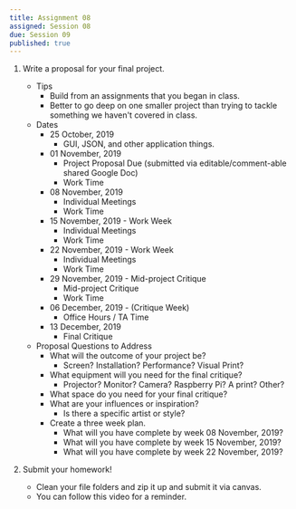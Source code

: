 ```yaml
---
title: Assignment 08
assigned: Session 08
due: Session 09
published: true
---
```


1. Write a proposal for your final project.
    - Tips
        - Build from an assignments that you began in class.
        - Better to go deep on one smaller project than trying to tackle something we haven't covered in class.
    - Dates
        - 25 October, 2019
            - GUI, JSON, and other application things.
        - 01 November, 2019
            - Project Proposal Due (submitted via editable/comment-able shared Google Doc)
            - Work Time
        - 08 November, 2019
            - Individual Meetings
            - Work Time
        - 15 November, 2019 - Work Week
            - Individual Meetings
            - Work Time
        - 22 November, 2019 - Work Week
            - Individual Meetings
            - Work Time
        - 29 November, 2019 - Mid-project Critique
            - Mid-project Critique
            - Work Time
        - 06 December, 2019 - (Critique Week)
            - Office Hours / TA Time
        - 13 December, 2019
            - Final Critique
    - Proposal Questions to Address
        - What will the outcome of your project be?
            - Screen? Installation? Performance? Visual Print?
        - What equipment will you need for the final critique?
            - Projector? Monitor? Camera? Raspberry Pi? A print? Other?
        - What space do you need for your final critique?
        - What are your influences or inspiration?
            - Is there a specific artist or style?
        - Create a three week plan.
            - What will you have complete by week 08 November, 2019?
            - What will you have complete by week 15 November, 2019?
            - What will you have complete by week 22 November, 2019?

2. Submit your homework!
    - Clean your file folders and zip it up and submit it via canvas.
    - You can follow this video for a reminder.
